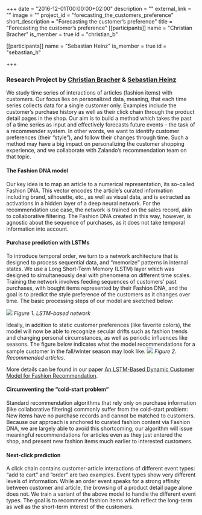 +++
date = "2016-12-01T00:00:00+02:00"
description = ""
external_link = ""
image = ""
project_id = "forecasting_the_customers_preference"
short_description = "Forecasting the customer’s preference"
title = "Forecasting the customer’s preference"
[[participants]]
    name = "Christian Bracher"
    is_member = true
    id = "christian_b"

[[participants]]
    name = "Sebastian Heinz"
    is_member = true
    id = "sebastian_h"
    
+++

### Research Project by [Christian Bracher](/member/christian_b) & [Sebastian Heinz](/member/sebastian_h)
We study time series of interactions of articles (fashion items) with customers. Our focus lies on personalized data, meaning, that each time series collects data for a single customer only. Examples include the customer’s purchase history as well as their click chain through the product detail pages in the shop. Our aim is to build a method which takes the past of a time series as input and effectively forecasts future events – the task of a recommender system. In other words, we want to identify customer preferences (their “style”), and follow their changes through time. Such a method may have a big impact on personalizing the customer shopping experience, and we collaborate with Zalando’s recommendation team on that topic.

#### The Fashion DNA model
Our key idea is to map an article to a numerical representation, its so-called Fashion DNA. This vector encodes the article’s curated information including brand, silhouette, etc., as well as visual data, and is extracted as activations in a hidden layer of a deep neural network. For the recommendation use case, the network is trained on the sales record, akin to collaborative filtering. The Fashion DNA created in this way, however, is agnostic about the sequence of purchases, as it does not take temporal information into account.

#### Purchase prediction with LSTMs
To introduce temporal order, we turn to a network architecture that is designed to process sequential data, and “memorize” patterns in internal states. We use a Long Short-Term Memory (LSTM) layer which was designed to simultaneously deal with phenomena on different time scales. Training the network involves feeding sequences of customers’ past purchases, with bought items represented by their Fashion DNA, and the goal is to predict the style preference of the customers as it changes over time. The basic processing steps of our model are sketched below:

![](img/lstm_sketch-1024x411.jpeg)
_Figure 1. LSTM-based network_

Ideally, in addition to static customer preferences (like favorite colors), the model will now be able to recognize secular drifts such as fashion trends and changing personal circumstances, as well as periodic influences like seasons. The figure below indicates what the model recommendations for a sample customer in the fall/winter season may look like.
![](img/cold_weather_reco-1024x296.jpeg)
_Figure 2. Recommended articles._

More details can be found in our paper [An LSTM-Based Dynamic Customer Model for Fashion Recommendation](http://ceur-ws.org/Vol-1922/paper9.pdf).

#### Circumventing the “cold-start problem”
Standard recommendation algorithms that rely only on purchase information (like collaborative filtering) commonly suffer from the cold-start problem: New items have no purchase records and cannot be matched to customers. Because our approach is anchored to curated fashion content via Fashion DNA, we are largely able to avoid this shortcoming; our algorithm will issue meaningful recommendations for articles even as they just entered the shop, and present new fashion items much earlier to interested customers.

#### Next-click prediction
A click chain contains customer-article interactions of different event types: “add to cart” and “order” are two examples. Event types show very different levels of information. While an order event speaks for a strong affinity between customer and article, the browsing of a product detail page alone does not. We train a variant of the above model to handle the different event types. The goal is to recommend fashion items which reflect the long-term as well as the short-term interest of the customers.
